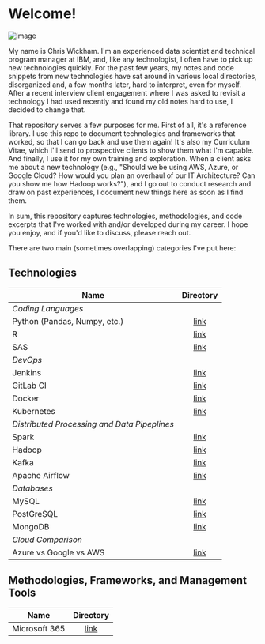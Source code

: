 # Welcome! 

![image](https://user-images.githubusercontent.com/28079568/174338359-b53eaf9e-9060-45f9-ac77-352da29c0cb5.png)

My name is Chris Wickham. I'm an experienced data scientist and technical program manager at IBM, and, like any technologist, I often have to pick up new technologies quickly. For the past few years, my notes and code snippets from new technologies have sat around in various local directories, disorganized and, a few months later, hard to interpret, even for myself. After a recent interview client engagement where I was asked to revisit a technology I had used recently and found my old notes hard to use, I decided to change that. 

That repository serves a few purposes for me. First of all, it's a reference library. I use this repo to document technologies and frameworks that worked, so that I can go back and use them again! It's also my Curriculum Vitae, which I'll send to prospective clients to show them what I'm capable. And finally, I use it for my own training and exploration. When a client asks me about a new technology (e.g., "Should we be using AWS, Azure, or Google Cloud? How would you plan an overhaul of our IT Architecture? Can you show me how Hadoop works?"), and I go out to conduct research and draw on past experiences, I document new things here as soon as I find them. 

In sum, this repository captures technologies, methodologies, and code excerpts that I've worked with and/or developed during my career. I hope you enjoy, and if you'd like to discuss, please reach out. 

There are two main (sometimes overlapping) categories I've put here: 

## Technologies
| Name        | Directory   
| ------------- |:-------------:| 
| *Coding Languages*|
| Python (Pandas, Numpy, etc.)| [link](Technologies/Python.md)  |
| R | [link](Technologies/Python.md)  |
| SAS | [link](Technologies/Python.md)  |
| *DevOps*||
| Jenkins| [link](Technologies/Python.md)  |
| GitLab CI | [link](Technologies/Python.md)  |
| Docker | [link](Technologies/Python.md)  |
| Kubernetes| [link](Technologies/Python.md)  |
| *Distributed Processing and Data Pipeplines* ||
| Spark| [link](Technologies/Python.md)  |
| Hadoop | [link](Technologies/Python.md)  |
| Kafka | [link](Technologies/Python.md)  |
| Apache Airflow| [link](Technologies/Python.md)  |
| *Databases* ||
| MySQL| [link](Technologies/Python.md)  |
| PostGreSQL | [link](Technologies/Python.md)  |
| MongoDB | [link](Technologies/Python.md)  |
| *Cloud Comparison* ||
| Azure vs Google vs AWS| [link](Technologies/Python.md)  |





## Methodologies, Frameworks, and Management Tools
| Name        | Directory   
| ------------- |:-------------:| 
| Microsoft 365| [link](Methodologies_Frameworks_MgmtTools/Microsoft_365.md)  |
